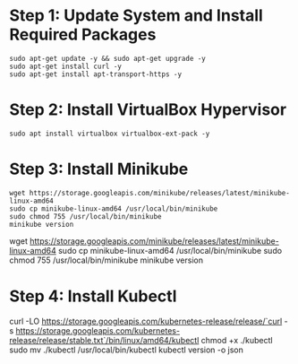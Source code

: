 # Step 1: Update System and Install Required Packages
    sudo apt-get update -y && sudo apt-get upgrade -y
    sudo apt-get install curl -y
    sudo apt-get install apt-transport-https -y

# Step 2: Install VirtualBox Hypervisor
    sudo apt install virtualbox virtualbox-ext-pack -y

# Step 3: Install Minikube
    wget https://storage.googleapis.com/minikube/releases/latest/minikube-linux-amd64
    sudo cp minikube-linux-amd64 /usr/local/bin/minikube
    sudo chmod 755 /usr/local/bin/minikube
    minikube version   


   wget https://storage.googleapis.com/minikube/releases/latest/minikube-linux-amd64
   sudo cp minikube-linux-amd64 /usr/local/bin/minikube
   sudo chmod 755 /usr/local/bin/minikube
   minikube version
    
# Step 4: Install Kubectl
   curl -LO https://storage.googleapis.com/kubernetes-release/release/`curl -s https://storage.googleapis.com/kubernetes-release/release/stable.txt`/bin/linux/amd64/kubectl
   chmod +x ./kubectl  
   sudo mv ./kubectl /usr/local/bin/kubectl
   kubectl version -o json
  
